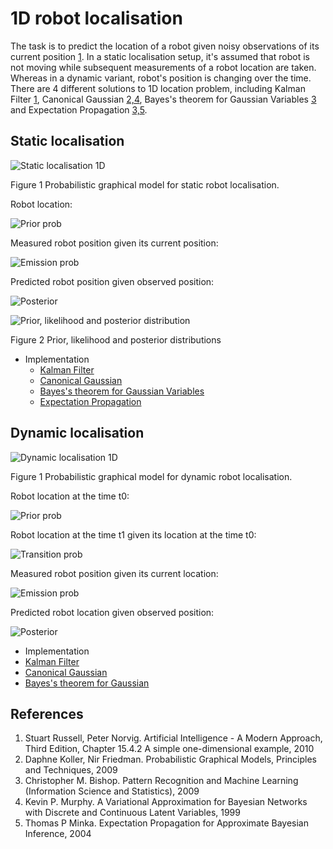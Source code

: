 1D robot localisation
====================

The task is to predict the location of a robot given noisy observations of its current position [1](#references). In a static localisation setup, 
it's assumed that robot is not moving while subsequent measurements of a robot location are taken. Whereas in a dynamic variant, robot's position 
is changing over the time. There are 4 different solutions to 1D location problem, including Kalman Filter [1](#references), 
Canonical Gaussian [2,4](#references), Bayes's theorem for Gaussian Variables [3](#references) and Expectation Propagation [3,5](#references).

Static localisation
-------------------

![Static localisation 1D](https://raw.github.com/danielkorzekwa/bayes-scala/master/doc/localisation_example/static_localisation_1d.png "Static localisation 1D")

Figure 1 Probabilistic graphical model for static robot localisation.


Robot location:

![Prior prob](https://raw.github.com/danielkorzekwa/bayes-scala/master/doc/localisation_example/static_prior_prob.png "Prior prob")

Measured robot position given its current position:

![Emission prob](https://raw.github.com/danielkorzekwa/bayes-scala/master/doc/localisation_example/static_emission_prob.png "Emission prob")

Predicted robot position given observed position:

![Posterior](https://raw.github.com/danielkorzekwa/bayes-scala/master/doc/localisation_example/static_posterior.png "Posterior")

![Prior, likelihood and posterior distribution](https://raw.github.com/danielkorzekwa/bayes-scala/master/doc/localisation_example/static_localisation_gaussian.png "Prior, likelihood and posterior distribution")

Figure 2 Prior, likelihood and posterior distributions

* Implementation
  * [Kalman Filter](https://github.com/danielkorzekwa/bayes-scala/blob/master/src/test/scala/dk/bayes/gaussian/localisation1d/StaticLocalisationKalmanTest.scala)
  * [Canonical Gaussian](https://github.com/danielkorzekwa/bayes-scala/blob/master/src/test/scala/dk/bayes/gaussian/localisation1d/StaticLocalisationCanonicalGaussianTest.scala)
  * [Bayes's theorem for Gaussian Variables](https://github.com/danielkorzekwa/bayes-scala/blob/master/src/test/scala/dk/bayes/gaussian/localisation1d/StaticLocalisationGaussianTest.scala)
  * [Expectation Propagation](https://github.com/danielkorzekwa/bayes-scala/blob/master/src/test/scala/dk/bayes/gaussian/localisation1d/StaticLocalisationEPTest.scala)
 

Dynamic localisation
--------------------

![Dynamic localisation 1D](https://raw.github.com/danielkorzekwa/bayes-scala/master/doc/localisation_example/dynamic_localisation_1d.png "Dynamic localisation 1D")

Figure 1 Probabilistic graphical model for dynamic robot localisation.

Robot location at the time t0:

![Prior prob](https://raw.github.com/danielkorzekwa/bayes-scala/master/doc/localisation_example/dynamic_prior_prob.png "Prior prob")

Robot location at the time t1 given its location at the time t0:

![Transition prob](https://raw.github.com/danielkorzekwa/bayes-scala/master/doc/localisation_example/dynamic_transition_prob.png "Transition prob")

Measured robot position given its current location:

![Emission prob](https://raw.github.com/danielkorzekwa/bayes-scala/master/doc/localisation_example/dynamic_emission_prob.png "Emission prob")

Predicted robot location given observed position:

![Posterior](https://raw.github.com/danielkorzekwa/bayes-scala/master/doc/localisation_example/dynamic_posterior.png "Posterior")

* Implementation
 * [Kalman Filter](https://github.com/danielkorzekwa/bayes-scala/blob/master/src/test/scala/dk/bayes/gaussian/localisation1d/HMMLocalisationKalmanTest.scala)
 * [Canonical Gaussian](https://github.com/danielkorzekwa/bayes-scala/blob/master/src/test/scala/dk/bayes/gaussian/localisation1d/HMMLocalisationCanonicalGaussianTest.scala)
 * [Bayes's theorem for Gaussian](https://github.com/danielkorzekwa/bayes-scala/blob/master/src/test/scala/dk/bayes/gaussian/localisation1d/HMMLocalisationGaussianTest.scala)
 
References
---------------
1. Stuart Russell, Peter Norvig. Artificial Intelligence - A Modern Approach, Third Edition, Chapter 15.4.2 A simple one-dimensional example, 2010
2. Daphne Koller, Nir Friedman. Probabilistic Graphical Models, Principles and Techniques, 2009
3. Christopher M. Bishop. Pattern Recognition and Machine Learning (Information Science and Statistics), 2009
4. Kevin P. Murphy. A Variational Approximation for Bayesian Networks with Discrete and Continuous Latent Variables, 1999
5. Thomas P Minka. Expectation Propagation for Approximate Bayesian Inference, 2004